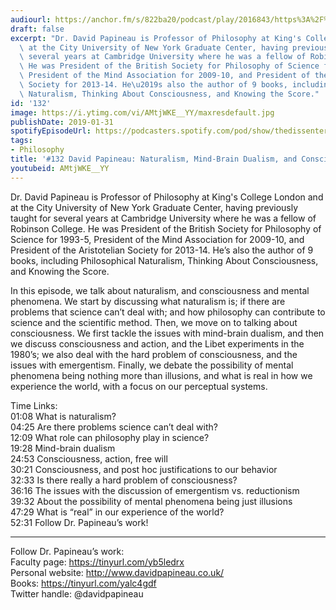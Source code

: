 ```yaml
---
audiourl: https://anchor.fm/s/822ba20/podcast/play/2016843/https%3A%2F%2Fd3ctxlq1ktw2nl.cloudfront.net%2Fproduction%2F2019-0-1%2F7778413-44100-2-4691e4ec14d9e.m4a
draft: false
excerpt: "Dr. David Papineau is Professor of Philosophy at King's College London and\
  \ at the City University of New York Graduate Center, having previously taught for\
  \ several years at Cambridge University where he was a fellow of Robinson College.\
  \ He was President of the British Society for Philosophy of Science for 1993-5,\
  \ President of the Mind Association for 2009-10, and President of the Aristotelian\
  \ Society for 2013-14. He\u2019s also the author of 9 books, including Philosophical\
  \ Naturalism, Thinking About Consciousness, and Knowing the Score."
id: '132'
image: https://i.ytimg.com/vi/AMtjWKE__YY/maxresdefault.jpg
publishDate: 2019-01-31
spotifyEpisodeUrl: https://podcasters.spotify.com/pod/show/thedissenter/episodes/132-David-Papineau-Naturalism--Mind-Brain-Dualism--and-Consciousness-e2s24b
tags:
- Philosophy
title: '#132 David Papineau: Naturalism, Mind-Brain Dualism, and Consciousness'
youtubeid: AMtjWKE__YY
---
```

<div class="timelinks">

Dr. David Papineau is Professor of Philosophy at King's College London and at the City University of New York Graduate Center, having previously taught for several years at Cambridge University where he was a fellow of Robinson College. He was President of the British Society for Philosophy of Science for 1993-5, President of the Mind Association for 2009-10, and President of the Aristotelian Society for 2013-14. He’s also the author of 9 books, including Philosophical Naturalism, Thinking About Consciousness, and Knowing the Score.

In this episode, we talk about naturalism, and consciousness and mental phenomena. We start by discussing what naturalism is; if there are problems that science can’t deal with; and how philosophy can contribute to science and the scientific method. Then, we move on to talking about consciousness. We first tackle the issues with mind-brain dualism, and then we discuss consciousness and action, and the Libet experiments in the 1980’s; we also deal with the hard problem of consciousness, and the issues with emergentism. Finally, we debate the possibility of mental phenomena being nothing more than illusions, and what is real in how we experience the world, with a focus on our perceptual systems.

Time Links:  
<time>01:08</time> What is naturalism?  
<time>04:25</time> Are there problems science can’t deal with?                     
<time>12:09</time> What role can philosophy play in science?              
<time>19:28</time> Mind-brain dualism    
<time>24:53</time> Consciousness, action, free will        
<time>30:21</time> Consciousness, and post hoc justifications to our behavior           
<time>32:33</time> Is there really a hard problem of consciousness?    
<time>36:16</time> The issues with the discussion of emergentism vs. reductionism  
<time>39:32</time> About the possibility of mental phenomena being just illusions  
<time>47:29</time> What is “real” in our experience of the world?  
<time>52:31</time> Follow Dr. Papineau’s work!

---

Follow Dr. Papineau’s work:  
Faculty page: https://tinyurl.com/yb5ledrx  
Personal website: http://www.davidpapineau.co.uk/  
Books: https://tinyurl.com/yalc4gdf  
Twitter handle: @davidpapineau
</div>

